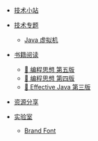 - [技术小站](/docs/ ':class=icon-brand-skyliner')

- [技术专题](/technology/ ':class=icon-brand-keybase')
    - [Java 虚拟机](/technology/jvm/tech-java-jvm ':class=icon-brand-topcoder')

- [书籍阅读](/books/ ':class=emoji-books')
    - [:green_book: 编程思想 第五版][think-in-java-chinese-5th]
    - [:blue_book: 编程思想 第四版][think-in-java-chinese-4th]
    - [:orange_book: Effective Java 第三版][effective-java-chinese-3rd]

- [资源分享](/repos/ ':class=icon-brand-icloud')

- [实验室](/laboratory/ ':class=icon-brand-docker')
    - [Brand Font](/assets/scss/font/font-brand/demo.html ':class=icon-brand-apacheairflow')


<!-- 资源链接 -->
<!-- Java 基础 -->
[think-in-java-chinese-5th]: books/think-in-java-8/sidebar.md  '编程思想 第五版'
[think-in-java-chinese-4th]: books/storage/java-basic/think-in-java-chinese-4th.md '编程思想 第四版'
[effective-java-chinese-3rd]: books/effective-java-3rd-chinese/sidebar.md 'Effective Java 第三版'
[the-art-of-concurrency-programming]: books/storage/concurrency/the-art-of-concurrency-programming.md
[gradle-user-guide]: books/dev-tool/gradle-user-guide/sidebar.md